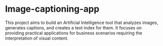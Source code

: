 # Image-captioning-app
This project aims to build an Artificial Intelligence tool that analyzes images, generates captions, and creates a text index for them. It focuses on providing practical applications for business scenarios requiring the interpretation of visual content.
